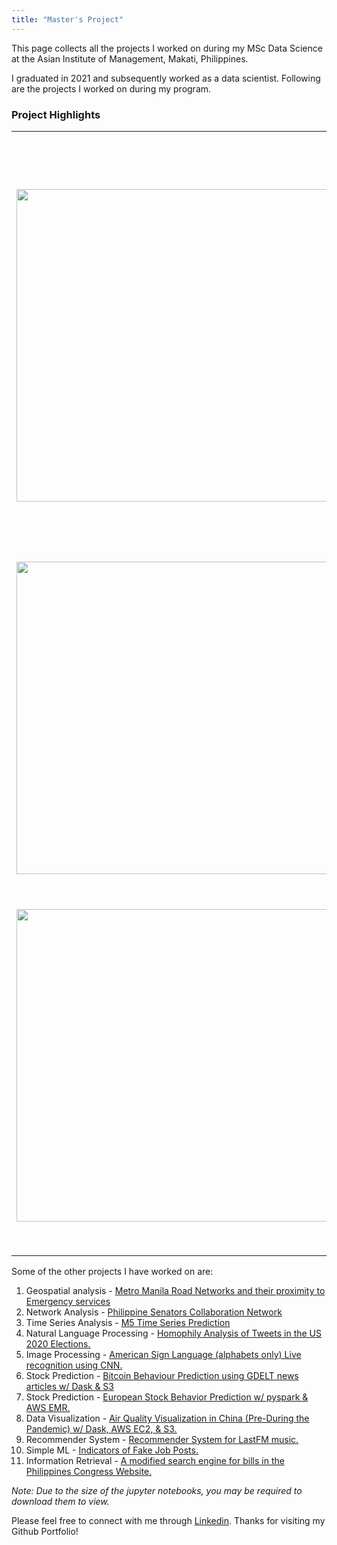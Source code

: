 ```yaml
---
title: "Master's Project"
---
```



This page collects all the projects I worked on during my MSc Data Science at the Asian Institute of Management, Makati, Philippines.

I graduated in 2021 and subsequently worked as a data scientist. Following are the projects I worked on during my program. 

### Project Highlights

| | |
|-|-|
|<img src="https://user-images.githubusercontent.com/44531064/109926315-cf372580-7cfd-11eb-9ec7-ea67468dfb13.png" width=500>| **[Predicting Remaining Useful Life of Aeroplane Engine](https://github.com/nisnig/RUL-Predictive-Maintenance)**<br>The project aims to predict a machine breakdown before it happens. The accuracy is measured by how close the LSTM prediction is to the true breakdown. Machine Health is monitored with the help of multiple sensors and a potential failure curve is fit. The project uses the [Turbofan Engine Degradation Simulation Data Set](https://ti.arc.nasa.gov/tech/dash/groups/pcoe/prognostic-data-repository/#turbofan).|
|<img src="https://user-images.githubusercontent.com/44531064/109925346-9480bd80-7cfc-11eb-952b-a676be2b2273.png" width=500>| **[Masked Face Recognition](https://github.com/nisnig/Masked-Face-Recognition)**<br>The project successfully differentiates my teammates and I, with and without masks. We used a total of 100 images and built on existing face recognition models such as MTCNN and Facenet for the classification. The project may be used for security measures in organizations.|
|<img src="https://user-images.githubusercontent.com/44531064/109926775-4e2c5e00-7cfe-11eb-9d64-e5dbde754e46.png" width=500> | **[Loan Customer Segmentation and Price Optimization](https://github.com/nisnig/Price-Optimization-Model-for-E-loans)**<br>The project finds the optimum rates for multiple customer segments of a E-Car Loan company. I used non-linear programming to find the efficient frontier for each segment based on the risk of default, competitor rates, duration of loan, etc. to maximize the overall profit, resulting in a 100% increase.|

Some of the other projects I have worked on are:
1. Geospatial analysis - [Metro Manila Road Networks and their proximity to Emergency services](https://github.com/nisnig/Manila-Roads-Geospatial-Analysis)
2. Network Analysis - [Philippine Senators Collaboration Network](https://github.com/nisnig/Philippine-Senator-Collaboration-Network)
3. Time Series Analysis - [M5 Time Series Prediction](https://github.com/nisnig/M5-Time-series-predictions)
4. Natural Language Processing - [Homophily Analysis of Tweets in the US 2020 Elections.](https://github.com/nisnig/Homophily-Analysis-of-Tweets)
5. Image Processing - [American Sign Language (alphabets only) Live recognition using CNN.](https://github.com/nisnig/ASL-Recognition)
6. Stock Prediction - [Bitcoin Behaviour Prediction using GDELT news articles w/ Dask & S3](https://github.com/nisnig/Bitcoin-Fluctuation-Prediction-with-GDELT-News)
7. Stock Prediction - [European Stock Behavior Prediction w/ pyspark & AWS EMR.](https://github.com/nisnig/Eurostock-Prediction)
8. Data Visualization - [Air Quality Visualization in China (Pre-During the Pandemic) w/ Dask, AWS EC2, & S3.](https://github.com/nisnig/Air-Quality-trend-visualization)
9. Recommender System - [Recommender System for LastFM music.](https://github.com/nisnig/Recommender-system-LastFM)
10. Simple ML - [Indicators of Fake Job Posts.](https://github.com/May-nerd/ml1-final-project)
11. Information Retrieval - [A modified search engine for bills in the Philippines Congress Website.](https://github.com/May-nerd/dmw-ml-final-project)

*Note: Due to the size of the jupyter notebooks, you may be required to download them to view.*

Please feel free to connect with me through [Linkedin](https://www.linkedin.com/in/nisargnigam/). Thanks for visiting my Github Portfolio!
